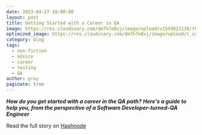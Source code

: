 ```yaml
---
date: 2023-04-27 18:00:00
layout: post
title: Getting Started with a Career in QA
image: https://res.cloudinary.com/dm7h7e8xj/image/upload/v1559822138/theme9_v273a9.jpg
optimized_image: https://res.cloudinary.com/dm7h7e8xj/image/upload/c_scale,w_380/v1559822138/theme9_v273a9.jpg
category: blog
tags:
  - non-fiction
  - advice
  - career
  - testing
  - QA
author: gray
paginate: true
---
```


***How do you get started with a career in the QA path?***
***Here's a guide to help you, from the perspective of a Software Developer-turned-QA Engineer***


Read the full story on [Hashnode](https://digracesion.hashnode.dev/getting-started-with-a-career-in-qa)

